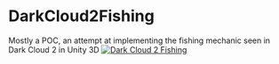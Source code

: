 # DarkCloud2Fishing
Mostly a POC, an attempt at implementing the fishing mechanic seen in Dark Cloud 2 in Unity 3D
[![Dark Cloud 2 Fishing](http://img.youtube.com/vi/atvCabeOPqc/0.jpg)](http://www.youtube.com/watch?v=atvCabeOPqc)
